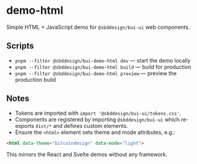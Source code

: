 # demo-html

Simple HTML + JavaScript demo for `@sbddesign/bui-ui` web components.

## Scripts

- `pnpm --filter @sbddesign/bui-demo-html dev` — start the demo locally
- `pnpm --filter @sbddesign/bui-demo-html build` — build for production
- `pnpm --filter @sbddesign/bui-demo-html preview` — preview the production build

## Notes

- Tokens are imported with `import '@sbddesign/bui-ui/tokens.css'`.
- Components are registered by importing `@sbddesign/bui-ui` which re-exports `dist/*` and defines custom elements.
- Ensure the `<html>` element sets theme and mode attributes, e.g.:

```html
<html data-theme="bitcoindesign" data-mode="light">
```

This mirrors the React and Svelte demos without any framework.


